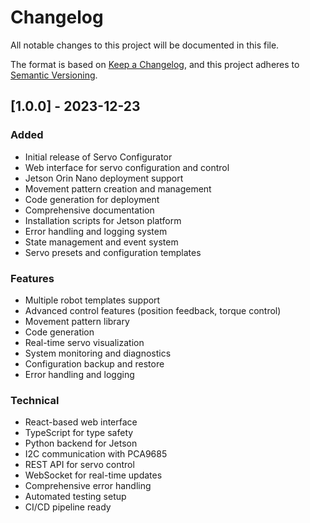 # Changelog

All notable changes to this project will be documented in this file.

The format is based on [Keep a Changelog](https://keepachangelog.com/en/1.0.0/),
and this project adheres to [Semantic Versioning](https://semver.org/spec/v2.0.0.html).

## [1.0.0] - 2023-12-23

### Added

- Initial release of Servo Configurator
- Web interface for servo configuration and control
- Jetson Orin Nano deployment support
- Movement pattern creation and management
- Code generation for deployment
- Comprehensive documentation
- Installation scripts for Jetson platform
- Error handling and logging system
- State management and event system
- Servo presets and configuration templates

### Features

- Multiple robot templates support
- Advanced control features (position feedback, torque control)
- Movement pattern library
- Code generation
- Real-time servo visualization
- System monitoring and diagnostics
- Configuration backup and restore
- Error handling and logging

### Technical

- React-based web interface
- TypeScript for type safety
- Python backend for Jetson
- I2C communication with PCA9685
- REST API for servo control
- WebSocket for real-time updates
- Comprehensive error handling
- Automated testing setup
- CI/CD pipeline ready
